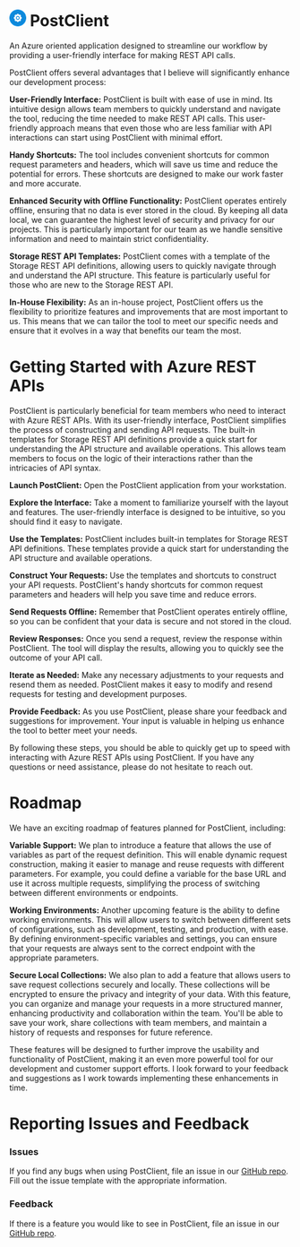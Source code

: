 # ![PostClient](PostClient/Assets/SmallIcon.png) PostClient

An Azure oriented application designed to streamline our workflow by providing a user-friendly interface for making REST API calls.

PostClient offers several advantages that I believe will significantly enhance our development process:

**User-Friendly Interface:** PostClient is built with ease of use in mind. Its intuitive design allows team members to quickly understand and navigate the tool, reducing the time needed to make REST API calls. This user-friendly approach means that even those who are less familiar with API interactions can start using PostClient with minimal effort.

**Handy Shortcuts:** The tool includes convenient shortcuts for common request parameters and headers, which will save us time and reduce the potential for errors. These shortcuts are designed to make our work faster and more accurate.

**Enhanced Security with Offline Functionality:** PostClient operates entirely offline, ensuring that no data is ever stored in the cloud. By keeping all data local, we can guarantee the highest level of security and privacy for our projects. This is particularly important for our team as we handle sensitive information and need to maintain strict confidentiality.

**Storage REST API Templates:** PostClient comes with a template of the Storage REST API definitions, allowing users to quickly navigate through and understand the API structure. This feature is particularly useful for those who are new to the Storage REST API.

**In-House Flexibility:** As an in-house project, PostClient offers us the flexibility to prioritize features and improvements that are most important to us. This means that we can tailor the tool to meet our specific needs and ensure that it evolves in a way that benefits our team the most.


# Getting Started with Azure REST APIs

PostClient is particularly beneficial for team members who need to interact with Azure REST APIs. With its user-friendly interface, PostClient simplifies the process of constructing and sending API requests. The built-in templates for Storage REST API definitions provide a quick start for understanding the API structure and available operations. This allows team members to focus on the logic of their interactions rather than the intricacies of API syntax.

**Launch PostClient:** Open the PostClient application from your workstation.

**Explore the Interface:** Take a moment to familiarize yourself with the layout and features. The user-friendly interface is designed to be intuitive, so you should find it easy to navigate.

**Use the Templates:** PostClient includes built-in templates for Storage REST API definitions. These templates provide a quick start for understanding the API structure and available operations.

**Construct Your Requests:** Use the templates and shortcuts to construct your API requests. PostClient's handy shortcuts for common request parameters and headers will help you save time and reduce errors.

**Send Requests Offline:** Remember that PostClient operates entirely offline, so you can be confident that your data is secure and not stored in the cloud.

**Review Responses:** Once you send a request, review the response within PostClient. The tool will display the results, allowing you to quickly see the outcome of your API call.

**Iterate as Needed:** Make any necessary adjustments to your requests and resend them as needed. PostClient makes it easy to modify and resend requests for testing and development purposes.

**Provide Feedback:** As you use PostClient, please share your feedback and suggestions for improvement. Your input is valuable in helping us enhance the tool to better meet your needs.

By following these steps, you should be able to quickly get up to speed with interacting with Azure REST APIs using PostClient. If you have any questions or need assistance, please do not hesitate to reach out.

# Roadmap

We have an exciting roadmap of features planned for PostClient, including:

**Variable Support:** We plan to introduce a feature that allows the use of variables as part of the request definition. This will enable dynamic request construction, making it easier to manage and reuse requests with different parameters. For example, you could define a variable for the base URL and use it across multiple requests, simplifying the process of switching between different environments or endpoints.

**Working Environments:** Another upcoming feature is the ability to define working environments. This will allow users to switch between different sets of configurations, such as development, testing, and production, with ease. By defining environment-specific variables and settings, you can ensure that your requests are always sent to the correct endpoint with the appropriate parameters.

**Secure Local Collections:** We also plan to add a feature that allows users to save request collections securely and locally. These collections will be encrypted to ensure the privacy and integrity of your data. With this feature, you can organize and manage your requests in a more structured manner, enhancing productivity and collaboration within the team. You'll be able to save your work, share collections with team members, and maintain a history of requests and responses for future reference.

These features will be designed to further improve the usability and functionality of PostClient, making it an even more powerful tool for our development and customer support efforts. I look forward to your feedback and suggestions as I work towards implementing these enhancements in time.

# Reporting Issues and Feedback

### Issues
If you find any bugs when using PostClient, file an issue in our [GitHub repo](https://github.com/c4rlosmarin/PostClient/issues). Fill out the issue template with the appropriate information.

### Feedback
If there is a feature you would like to see in PostClient, file an issue in our [GitHub repo](https://github.com/c4rlosmarin/PostClient/issues).
